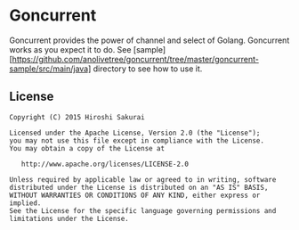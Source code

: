 Goncurrent
============

Goncurrent provides the power of channel and select of Golang. Goncurrent works as you expect it to do.
See [sample][https://github.com/anolivetree/goncurrent/tree/master/goncurrent-sample/src/main/java] directory to see how to use it.


License
-------

    Copyright (C) 2015 Hiroshi Sakurai

    Licensed under the Apache License, Version 2.0 (the "License");
    you may not use this file except in compliance with the License.
    You may obtain a copy of the License at

       http://www.apache.org/licenses/LICENSE-2.0

    Unless required by applicable law or agreed to in writing, software
    distributed under the License is distributed on an "AS IS" BASIS,
    WITHOUT WARRANTIES OR CONDITIONS OF ANY KIND, either express or implied.
    See the License for the specific language governing permissions and
    limitations under the License.

